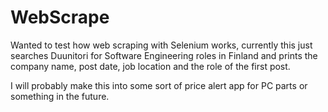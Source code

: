 # WebScrape

Wanted to test how web scraping with Selenium works, currently this just searches Duunitori for Software Engineering roles in Finland and prints the company name, post date, job location and the role of the first post.

I will probably make this into some sort of price alert app for PC parts or something in the future.
